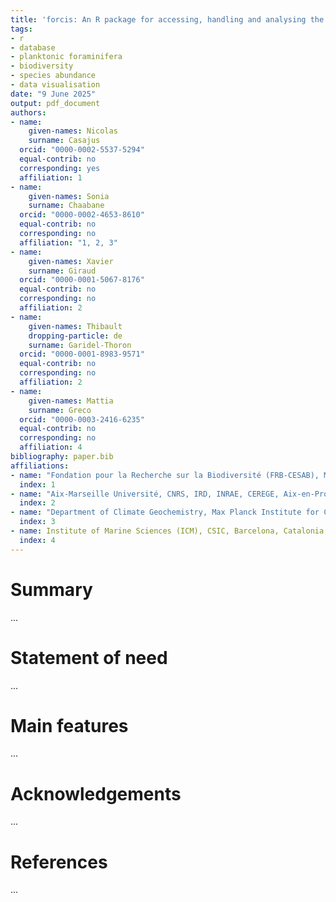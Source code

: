 ```yaml
---
title: 'forcis: An R package for accessing, handling and analysing the FORCIS Foraminifera database'
tags:
- r
- database
- planktonic foraminifera
- biodiversity
- species abundance
- data visualisation
date: "9 June 2025"
output: pdf_document
authors:
- name:
    given-names: Nicolas
    surname: Casajus
  orcid: "0000-0002-5537-5294"
  equal-contrib: no
  corresponding: yes
  affiliation: 1
- name:
    given-names: Sonia
    surname: Chaabane
  orcid: "0000-0002-4653-8610"
  equal-contrib: no
  corresponding: no
  affiliation: "1, 2, 3"
- name:
    given-names: Xavier
    surname: Giraud
  orcid: "0000-0001-5067-8176"
  equal-contrib: no
  corresponding: no
  affiliation: 2
- name: 
    given-names: Thibault
    dropping-particle: de
    surname: Garidel-Thoron
  orcid: "0000-0001-8983-9571"
  equal-contrib: no
  corresponding: no
  affiliation: 2
- name: 
    given-names: Mattia
    surname: Greco
  orcid: "0000-0003-2416-6235"
  equal-contrib: no
  corresponding: no
  affiliation: 4
bibliography: paper.bib
affiliations:
- name: "Fondation pour la Recherche sur la Biodiversité (FRB-CESAB), Montpellier, France"
  index: 1
- name: "Aix-Marseille Université, CNRS, IRD, INRAE, CEREGE, Aix-en-Provence, France"
  index: 2
- name: "Department of Climate Geochemistry, Max Planck Institute for Chemistry, Mainz, Germany"
  index: 3
- name: Institute of Marine Sciences (ICM), CSIC, Barcelona, Catalonia, Spain
  index: 4
---
```


# Summary

...


# Statement of need

...


# Main features

...


# Acknowledgements

...



# References

...
